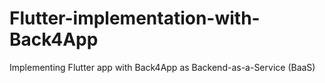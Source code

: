 # Flutter-implementation-with-Back4App
Implementing Flutter app with Back4App as Backend-as-a-Service (BaaS)
